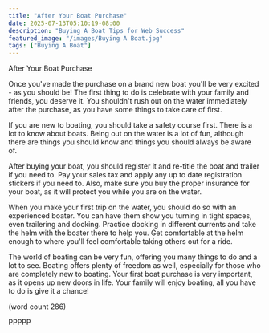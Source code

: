```yaml
---
title: "After Your Boat Purchase"
date: 2025-07-13T05:10:19-08:00
description: "Buying A Boat Tips for Web Success"
featured_image: "/images/Buying A Boat.jpg"
tags: ["Buying A Boat"]
---
```


After Your Boat Purchase

Once you've made the purchase on a brand new boat
you'll be very excited - as you should be!  The 
first thing to do is celebrate with your family and
friends, you deserve it.  You shouldn't rush out
on the water immediately after the purchase, as
you have some things to take care of first.

If you are new to boating, you should take a 
safety course first.  There is a lot to know about
boats.  Being out on the water is a lot of fun, 
although there are things you should know and 
things you should always be aware of.

After buying your boat, you should register it and
re-title the boat and trailer if you need to.  Pay
your sales tax and apply any up to date registration
stickers if you need to.  Also, make sure you buy
the proper insurance for your boat, as it will 
protect you while you are on the water.

When you make your first trip on the water, you 
should do so with an experienced boater.  You can
have them show you turning in tight spaces, even
trailering and docking.  Practice docking in 
different currents and take the helm with the 
boater there to help you.  Get comfortable at the
helm enough to where you'll feel comfortable taking
others out for a ride.

The world of boating can be very fun, offering you
many things to do and a lot to see.  Boating offers
plenty of freedom as well, especially for those who
are completely new to boating.  Your first boat
purchase is very important, as it opens up new doors
in life. Your family will enjoy boating, all you 
have to do is give it a chance!

(word count 286)

PPPPP
